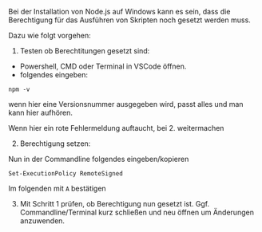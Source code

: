 Bei der Installation von Node.js auf Windows kann es sein, dass die Berechtigung für das Ausführen von Skripten noch gesetzt werden muss.

Dazu wie folgt vorgehen:

1. Testen ob Berechtitungen gesetzt sind:

- Powershell, CMD oder Terminal in VSCode öffnen.
- folgendes eingeben:

`npm -v`

wenn hier eine Versionsnummer ausgegeben wird, passt alles und man kann hier aufhören.

Wenn hier ein rote Fehlermeldung auftaucht, bei 2. weitermachen

2. Berechtigung setzen:

Nun in der Commandline folgendes eingeben/kopieren

`Set-ExecutionPolicy RemoteSigned`

Im folgenden mit `A` bestätigen

3. Mit Schritt 1 prüfen, ob Berechtigung nun gesetzt ist. Ggf. Commandline/Terminal kurz schließen und neu öffnen um Änderungen anzuwenden.
